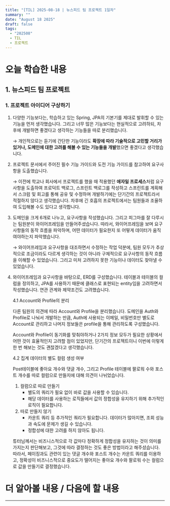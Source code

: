 ```yaml
---
title: "[TIL] 2025-08-18 | 뉴스피드 팀 프로젝트 1일차"
summary: ""
date: "August 18 2025"
draft: false
tags:
  - "202508"
  - TIL
  - 프로젝트
---
```


# 오늘 학습한 내용

## 1. 뉴스피드 팀 프로젝트

### 1. 프로젝트 아이디어 구상하기

1. 다양한 기능보다는, 학습하고 있는 Spring, JPA의 기본기를 제대로 발휘할 수 있는 기능을 먼저 생각했습니다. 그리고 너무 많은 기능보다는 현실적으로 고려하되, 차후에 개발하면 좋겠다고 생각하는 기능들을 따로 분리했습니다. 
    
    → 개인적으로는 듣기에 간단한 기능이라도 **확장에 따라 기술적으로 고민할 거리가 있거나, 도메인에 대한 고려를 해볼 수 있는 기능들을 개발**했으면 좋겠다고 생각했습니다.
    
2. 프로젝트 문서에서 주어진 필수 기능 가이드와 도전 기능 가이드를 참고하여 요구사항을 도출했습니다.
    
    → 이전에 학교나 회사에서 프로젝트를 했을 때 적용했던 **애자일 프로세스**처럼 요구사항을 도출하여 프로덕트 백로그, 스프린트 백로그를 작성하고 스프린트를 계획해서 스크럼 및 회고를 통해 공유 및 수정하며 개발하기에는 단기간의 프로젝트라서 적절하지 않다고 생각했습니다. 차후에 긴 호흡의 프로젝트에서는 팀원들과 조율하여 도입해볼 수도 있다고 생각합니다. 
    
3. 도메인을 크게 6개로 나누고, 요구사항을 작성했습니다. 그리고 피그마를 잘 다루시는 팀원분이 와이어프레임을 만들어주셨습니다. 따라서, 와이어프레임을 보며 요구사항들의 동작 흐름을 파악하며, 어떤 데이터가 필요한지 또 어떻게 데이터가 움직여야하는지 파악했습니다.
    
    → 와이어프레임과 요구사항을 대조하면서 수정하는 작업 덕분에, 팀원 모두가 추상적으로 조금이라도 다르게 생각하는 것이 아니라 구체적으로 요구사항의 동작 흐름을 이해할 수 있었습니다. 그리고 미처 고려하지 못한 기능이나 데이터도 찾아낼 수 있었습니다.
    
4. 와이어프레임과 요구사항을 바탕으로, ERD를 구성했습니다. 테이블과 테이블의 컬럼을 정의하고, JPA를 사용하기 때문에 클래스로 표현되는 entity임을 고려하면서 작성했습니다. 연관 관계와 제약조건도 고려했습니다.
    
    4.1 Account와 Profile의 분리
    
    다른 팀원의 의견에 따라 Account와 Profile을 분리했습니다. 도메인을 Auth와 Profile로 나눠서 개발하는 만큼, Auth에 사용되는 이메일, 비밀번호만 별도로 Account로 관리하고 나머지 정보들은 profile을 통해 관리하도록 구성했습니다. 
    
    Account와 Profile이 동기화를 맞춰야하거나 2가지 정보 모두가 필요한 상황에서 어떤 것이 효율적인지 고려할 점이 있었지만, 단기간의 프로젝트이니 이번에 이렇게 한 번 해보는 것도 괜찮겠다고 생각했습니다.
    
    4.2 집계 데이터의 별도 컬럼 생성 여부
    
    Post테이블에 좋아요 개수와 댓글 개수, 그리고 Profile 테이블에 팔로워 수와 포스트 개수를 따로 컬럼으로 만들지에 대해 의견이 나뉘었습니다. 
    
    1. 컬럼으로 따로 만들기
        - 별도의 쿼리가 필요 없이 바로 값을 사용할 수 있습니다.
        - 해당 데이터를 사용하는 로직들에서 값의 정합성을 유지하기 위해 추가적인 로직이 필요합니다.
    2. 따로 만들지 않기
        - 카운트 쿼리 등 추가적인 쿼리가 필요합니다. 데이터가 많아지면, 조회 성능과 속도에 문제가 생길 수 있습니다.
        - 정합성에 대한 고려를 하지 않아도 됩니다.
    
    튜터님께서는 비즈니스적으로 각 값마다 정확하게 정합성을 유지하는 것이 의미를 가지는지 판단해보고, 그것에 따라 결정하는 것도 좋은 방법이라고 해주셨습니다. 따라서, 페이징과도 관련이 있는 댓글 개수와 포스트 개수는 카운트 쿼리를 이용하고, 정확성이 비즈니스적으로 중요도가 떨어지는 좋아요 개수와 팔로워 수는 컬럼으로 값을 만들기로 결정했습니다.
    

# 더 알아볼 내용 / 다음에 할 내용

---
